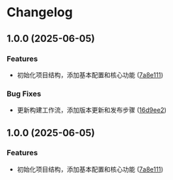 # Changelog

## 1.0.0 (2025-06-05)


### Features

* 初始化项目结构，添加基本配置和核心功能 ([7a8e111](https://github.com/KarinJS/karin-plugin-adapter-DiscordBot/commit/7a8e111ee6b592cfa3889bb7eccaccf723632a8c))


### Bug Fixes

* 更新构建工作流，添加版本更新和发布步骤 ([16d9ee2](https://github.com/KarinJS/karin-plugin-adapter-DiscordBot/commit/16d9ee25c09d70e940bf4c0b9b6f08b70314afe7))

## 1.0.0 (2025-06-05)


### Features

* 初始化项目结构，添加基本配置和核心功能 ([7a8e111](https://github.com/KarinJS/karin-plugin-adapter-DiscordBot/commit/7a8e111ee6b592cfa3889bb7eccaccf723632a8c))
